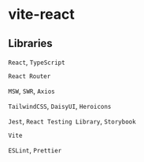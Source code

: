 # vite-react

## Libraries

`React`, `TypeScript`

`React Router`

`MSW`, `SWR`, `Axios`

`TailwindCSS`, `DaisyUI`, `Heroicons`

`Jest`, `React Testing Library`, `Storybook`

`Vite`

`ESLint`, `Prettier`
